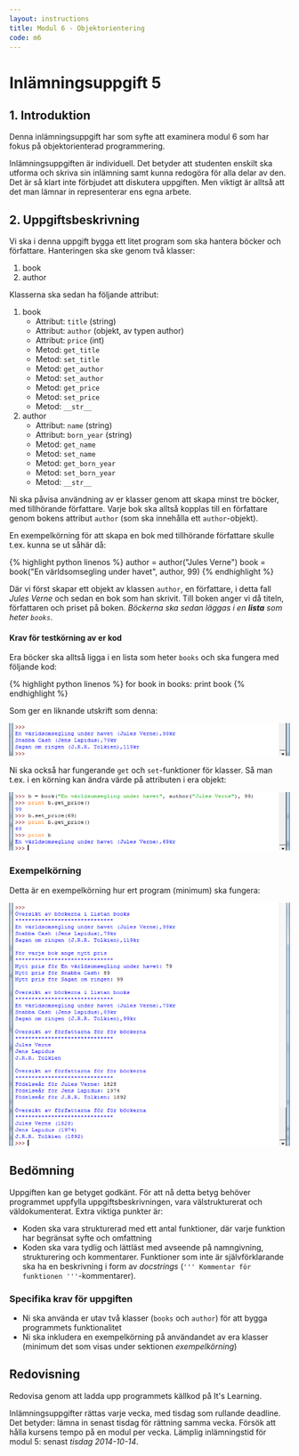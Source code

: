 ```yaml
---
layout: instructions
title: Modul 6 - Objektorientering
code: m6
---
```


# Inlämningsuppgift 5

## 1. Introduktion

Denna inlämningsuppgift har som syfte att examinera modul 6 som har fokus på objektorienterad programmering.

Inlämningsuppgiften är individuell. Det betyder att studenten enskilt ska utforma och skriva sin inlämning samt kunna redogöra för alla delar av den. Det är så klart inte förbjudet att diskutera uppgiften. Men viktigt är alltså att det man lämnar in representerar ens egna arbete.

## 2. Uppgiftsbeskrivning

Vi ska i denna uppgift bygga ett litet program som ska hantera böcker och författare. Hanteringen ska ske genom två klasser:

1. book
2. author

Klasserna ska sedan ha följande attribut:

1. book
	- Attribut: `title` (string)
	- Attribut: `author` (objekt, av typen author)
	- Attribut: `price` (int)
	- Metod: `get_title`
	- Metod: `set_title`
	- Metod: `get_author`
	- Metod: `set_author`
	- Metod: `get_price`
	- Metod: `set_price`
	- Metod: `__str__`
2. author
	- Attribut: `name` (string)
	- Attribut: `born_year` (string)
	- Metod: `get_name`
	- Metod: `set_name`
	- Metod: `get_born_year`
	- Metod: `set_born_year`
	- Metod: `__str__`
	
Ni ska påvisa användning av er klasser genom att skapa minst tre böcker, med tillhörande författare. Varje bok ska alltså kopplas till en författare genom bokens attribut `author` (som ska innehålla ett `author`-objekt).

En exempelkörning för att skapa en bok med tillhörande författare skulle t.ex. kunna se ut såhär då:

{% highlight python linenos %}
author = author("Jules Verne")
book = book("En världsomsegling under havet", author, 99)
{% endhighlight %}

Där vi först skapar ett objekt av klassen `author`, en författare, i detta fall _Jules Verne_ och sedan en bok som han skrivit. Till boken anger vi då titeln, författaren och priset på boken. _Böckerna ska sedan läggas i en __lista__ som heter `books`_.

#### Krav för testkörning av er kod

Era böcker ska alltså ligga i en lista som heter `books` och ska fungera med följande kod:

{% highlight python linenos %}
for book in books:
    print book
{% endhighlight %}

Som ger en liknande utskrift som denna:

![Idle](images/idle.png)

Ni ska också har fungerande `get` och `set`-funktioner för klasser. Så man t.ex. i en körning kan ändra värde på attributen i era objekt:

![Idle](images/idle2.png)

### Exempelkörning

Detta är en exempelkörning hur ert program (minimum) ska fungera:

![Idle](images/idle3.png)

## Bedömning

Uppgiften kan ge betyget godkänt. För att nå detta betyg behöver programmet uppfylla uppgiftsbeskrivningen, vara välstrukturerat och väldokumenterat. Extra viktiga punkter är:

- Koden ska vara strukturerad med ett antal funktioner, där varje funktion har begränsat syfte och omfattning
- Koden ska vara tydlig och lättläst med avseende på namngivning, strukturering och kommentarer. Funktioner som inte är självförklarande ska ha en beskrivning i form av _docstrings_ (`''' Kommentar för funktionen '''`-kommentarer).

### Specifika krav för uppgiften

- Ni ska använda er utav två klasser (`books` och `author`) för att bygga programmets funktionalitet
- Ni ska inkludera en exempelkörning på användandet av era klasser (minimum det som visas under sektionen _exempelkörning_)

## Redovisning

Redovisa genom att ladda upp programmets källkod på It's Learning.

Inlämningsuppgifter rättas varje vecka, med tisdag som rullande deadline. Det betyder: lämna in senast tisdag för rättning samma vecka. Försök att hålla kursens tempo på en modul per vecka. Lämplig inlämningstid för modul 5: senast _tisdag 2014-10-14_.


